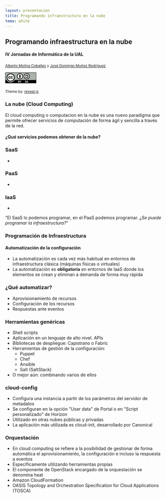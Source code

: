 ```yaml
---
layout: presentacion
title: Programando infraestructura en la nube
tema: white
---
```

<section>
  <h2>Programando infraestructura en la nube</h2>
  <h4>IV Jornadas de Informática de la UAL</h4>
  <small>
    <a href="http://albertomolina.wordpress.com">Alberto Molina Coballes</a> y
    <a href="http://www.josedomingo.org">José Domingo Muñoz Rodríguez</a>
  </small>
  <p>
    <a href="http://creativecommons.org/licenses/by-sa/3.0/">
      <img src="img/cc_by_sa.png" width="100px" border="0"/></a>
  </p>
  <p><small>Theme by: <a href="http://lab.hakim.se/reveal-js/#/">reveal.js</a></small></p>
</section>
<section>
<section>
  <h3>La nube (Cloud Computing)</h3>
  <p>El cloud computing o computacion en la nube es una nuevo paradigma que permite ofrecer servicios de computación de forma ágil y sencilla a través de la red.</p>
  <h4>¿Qué servicios podemos obtener de la nube?</h4>
</section>
<section>
  <h3>SaaS</h3>
  <ul>
    <li></li>
  </ul>
</section>
<section>
  <h3>PaaS</h3>
  <ul>
    <li></li>
  </ul>
</section>
<section>
  <h3>IaaS</h3>
  <ul>
    <li></li>
  </ul>
</section>
<section>
  <q style="margin-bottom: 1em;">El SaaS lo podemos programar, en el PaaS podemos programar. <em>¿Se puede programar la infraestructura?</em></q>
</section>
</section>
<section>
  <h3>Programación de Infraestructura</h3>
  <h4>Automatización de la configuración</h4>
  <ul>
    <li>La automatización es cada vez más habitual en entornos de
      infraestructura clásica (máquinas físicas o virtuales)</li>
    <li>La automatización es <strong>obligatoria</strong> en
      entornos de IaaS donde los elementos se crean y eliminan a
      demanda de forma muy rápida</li>
  </ul>
</section>
<section>
  <h3>¿Qué automatizar?</h3>
  <ul>
    <li>Aprovisionamiento de recursos</li>
    <li>Configuración de los recursos</li>
    <li>Respuestas ante eventos</li>
  </ul>
</section>
<section>
  <h3>Herramientas genéricas</h3>
  <ul>
    <li>Shell scripts</li>
    <li>Aplicación en un lenguaje de alto nivel. APIs</li>
    <li>Bibliotecas de despliegue: Capistrano o Fabric</li>
    <li>Herramientas de gestión de la configuración:
      <ul>
	<li>Puppet</li>
	<li>Chef</li>
	<li>Ansible</li>
	<li>Salt (SaltStack)</li>
      </ul>
    </li>
    <li>O mejor aún: combinando varios de ellos</li>
  </ul>
</section>
<section>
  <h3>cloud-config</h3>
  <ul>
    <li>Configura una instancia a partir de los parámetros del
      servidor de metadatos</li>
    <li>Se configuran en la opción "User data" de Portal o en "Script
      personalizado" de Horizon</li>
    <li>Utilizado en otras nubes públicas y privadas
    <li>La aplicación más utilizada es cloud-init, desarrollado por
    Canonical</li>
  </ul>
</section>
<section>
  <h3>Orquestación</h3>
  <ul>
    <li>En cloud computing se refiere a la posibilidad de gestionar de
      forma automática el aprovisionamiento, la configuración e incluso
      la respuesta a eventos</li>
    <li>Específicamente utilizando herramientas propias</li>
    <li>El componente de OpenStack encargado de la orquestación se
      denomina heat</li>
    <li>Amazon CloudFormation</li>
    <li>OASIS Topology and Orchestration Specification for Cloud
      Applications (TOSCA)</li>
  </ul>
</section>
    
